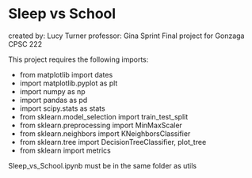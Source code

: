 # Sleep vs School
created by: Lucy Turner
professor: Gina Sprint
Final project for Gonzaga CPSC 222

This project requires the following imports:
* from matplotlib import dates
* import matplotlib.pyplot as plt
* import numpy as np
* import pandas as pd
* import scipy.stats as stats
* from sklearn.model_selection import train_test_split
* from sklearn.preprocessing import MinMaxScaler
* from sklearn.neighbors import KNeighborsClassifier
* from sklearn.tree import DecisionTreeClassifier, plot_tree
* from sklearn import metrics

Sleep_vs_School.ipynb must be in the same folder as utils